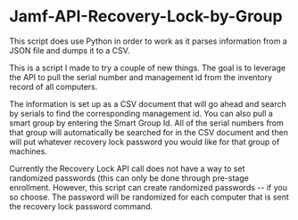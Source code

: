 # Jamf-API-Recovery-Lock-by-Group

This script does use Python in order to work as it parses information from a JSON file and dumps it to a CSV. 

This is a script I made to try a couple of new things. The goal is to leverage the API to pull the serial number and management id from the inventory record of all computers. 

The information is set up as a CSV document that will go ahead and search by serials to find the corresponding management id. You can also pull a smart group by entering the Smart Group Id. All of the serial numbers from that group will automatically be searched for in the CSV document and then will put whatever recovery lock password you would like for that group of machines. 

Currently the Recovery Lock API call does not have a way to set randomized passwords (this can only be done through pre-stage enrollment. However, this script can create randomized passwords -- if you so choose. The password will be randomized for each computer that is sent the recovery lock password command. 
